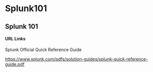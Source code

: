 # Splunk101
## Splunk 101

#### URL Links
Splunk Official Quick Reference Guide

https://www.splunk.com/pdfs/solution-guides/splunk-quick-reference-guide.pdf
